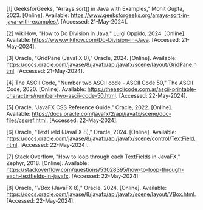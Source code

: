 [1] GeeksforGeeks, "Arrays.sort() in Java with Examples," Mohit Gupta, 2023. [Online]. Available: 
https://www.geeksforgeeks.org/arrays-sort-in-java-with-examples/. [Accessed: 21-May-2024].

[2] wikiHow, "How to Do Division in Java," Luigi Oppido, 2024. [Online]. Available: 
https://www.wikihow.com/Do-Division-in-Java. [Accessed: 21-May-2024].

[3] Oracle, "GridPane (JavaFX 8)," Oracle, 2024. [Online]. Available: 
https://docs.oracle.com/javase/8/javafx/api/javafx/scene/layout/GridPane.html. [Accessed: 21-May-2024].

[4] The ASCII Code, "Number two ASCII code - ASCII Code 50," The ASCII Code, 2020. [Online]. Available: 
https://theasciicode.com.ar/ascii-printable-characters/number-two-ascii-code-50.html. [Accessed: 22-May-2024].

[5] Oracle, "JavaFX CSS Reference Guide," Oracle, 2022. [Online]. Available: 
https://docs.oracle.com/javafx/2/api/javafx/scene/doc-files/cssref.html. [Accessed: 22-May-2024].

[6] Oracle, "TextField (JavaFX 8)," Oracle, 2024. [Online]. Available: 
https://docs.oracle.com/javase/8/javafx/api/javafx/scene/control/TextField.html. [Accessed: 22-May-2024].

[7] Stack Overflow, "How to loop through each TextFields in JavaFX," Zephyr, 2018. [Online]. Available: 
https://stackoverflow.com/questions/53028395/how-to-loop-through-each-textfields-in-javafx. [Accessed: 22-May-2024].

[8] Oracle, "VBox (JavaFX 8)," Oracle, 2024. [Online]. Available: 
https://docs.oracle.com/javase/8/javafx/api/javafx/scene/layout/VBox.html. [Accessed: 22-May-2024].